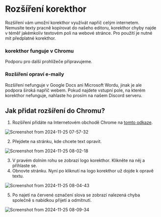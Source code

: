 # Rozšíření korekthor
Rozšíření vám umožní korekthor využívát napříč celým internetem. Nemusíte texty pracně kopírovat do našeho editoru, korekthor chyby najde v téměř jakémkoliv textovém poli na webové stránce. Pro použití je nutné mít předplatné korekthor.

### korekthor funguje v Chromu
Podporu pro další prohlížeče připravujeme.

### Rozšíření opraví e-maily
Rozšíření nefunguje v Google Docs ani Microsoft Wordu, jinak je ale podpora široká napříč webem. Pokud najdete vstupní pole, na kterém korekthor nefunguje, nahlaste ho prosím na našem Discord serveru.

## Jak přidat rozšíření do Chromu?
1. Rozšíření přidáte na Internetovém obchodě Chrome na [tomto odkaze](https://chromewebstore.google.com/detail/korekthor/afgdbafbjbcdafcdmmekegfmmaplalof).

![Screenshot from 2024-11-25 07-57-32](https://github.com/user-attachments/assets/695573cb-d60d-4ecb-a901-f58c6827a12d)

2. Přejdete na stránku, kde chcete text opravit.

![Screenshot from 2024-11-25 08-02-18](https://github.com/user-attachments/assets/d53bee9a-a0d5-4178-bea9-d215273d7c40)

3. V pravém dolním rohu se zobrazí logo korekthor. Klikněte na něj a přihlaste se.
4. Obnovte stránku. Nyní po kliknutí na logo korekthor už dojde k opravě textu.

![Screenshot from 2024-11-25 08-04-43](https://github.com/user-attachments/assets/5cb369bd-04a3-4e91-868e-ed19dce58be2)

5. Po najetí na červené označení slova se zobrazí nalezená chyba společně s nabídkou přijetí a odmítnutí.

![Screenshot from 2024-11-25 08-09-34](https://github.com/user-attachments/assets/84beb7fe-a1ad-4236-aa23-3a4a5071db92)
